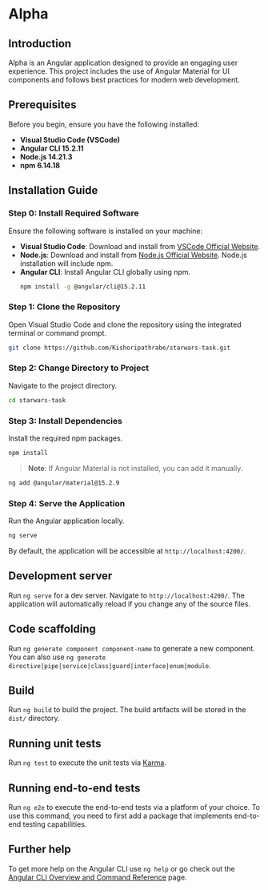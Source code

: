 
# Alpha

## Introduction

Alpha is an Angular application designed to provide an engaging user experience. This project includes the use of Angular Material for UI components and follows best practices for modern web development.

## Prerequisites

Before you begin, ensure you have the following installed:

- **Visual Studio Code (VSCode)**
- **Angular CLI 15.2.11**
- **Node.js 14.21.3**
- **npm 6.14.18**

## Installation Guide

### Step 0: Install Required Software

Ensure the following software is installed on your machine:

- **Visual Studio Code**: Download and install from [VSCode Official Website](https://code.visualstudio.com/).
- **Node.js**: Download and install from [Node.js Official Website](https://nodejs.org/). Node.js installation will include npm.
- **Angular CLI**: Install Angular CLI globally using npm.
  ```bash
  npm install -g @angular/cli@15.2.11
  ```

### Step 1: Clone the Repository

Open Visual Studio Code and clone the repository using the integrated terminal or command prompt.

```bash
git clone https://github.com/Kishoripathrabe/starwars-task.git
```

### Step 2: Change Directory to Project

Navigate to the project directory.

```bash
cd starwars-task
```

### Step 3: Install Dependencies

Install the required npm packages.

```bash
npm install
```

> **Note**: If Angular Material is not installed, you can add it manually.
```bash
ng add @angular/material@15.2.9
```

### Step 4: Serve the Application

Run the Angular application locally.

```bash
ng serve
```

By default, the application will be accessible at `http://localhost:4200/`.

## Development server

Run `ng serve` for a dev server. Navigate to `http://localhost:4200/`. The application will automatically reload if you change any of the source files.

## Code scaffolding

Run `ng generate component component-name` to generate a new component. You can also use `ng generate directive|pipe|service|class|guard|interface|enum|module`.

## Build

Run `ng build` to build the project. The build artifacts will be stored in the `dist/` directory.

## Running unit tests

Run `ng test` to execute the unit tests via [Karma](https://karma-runner.github.io).

## Running end-to-end tests

Run `ng e2e` to execute the end-to-end tests via a platform of your choice. To use this command, you need to first add a package that implements end-to-end testing capabilities.

## Further help

To get more help on the Angular CLI use `ng help` or go check out the [Angular CLI Overview and Command Reference](https://angular.io/cli) page.

